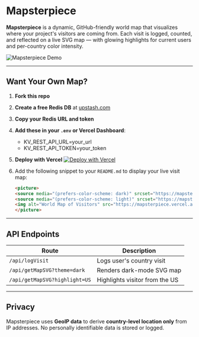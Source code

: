 <!-- # mapsterpiece
a github readme add-on  to display geo info of visits on your profile. -->


# Mapsterpiece

**Mapsterpiece** is a dynamic, GitHub-friendly world map that visualizes where your project's visitors are coming from. Each visit is logged, counted, and reflected on a live SVG map — with glowing highlights for current users and per-country color intensity.

![Mapsterpiece Demo](https://mapsterpiece.vercel.app/api/getMapSVG?theme=dark)


---


## Want Your Own Map?

1. **Fork this repo**
2. **Create a free Redis DB** at [upstash.com](https://upstash.com)
3. **Copy your Redis URL and token**
4. **Add these in your `.env` or Vercel Dashboard**:
    - KV_REST_API_URL=your_url
    - KV_REST_API_TOKEN=your_token
5. **Deploy with Vercel** 
[![Deploy with Vercel](https://vercel.com/button)](https://vercel.com/import/project?template=https://github.com/your-username/mapsterpiece)
6. Add the following snippet to your `README.md` to display your live visit map:

    ```md
    <picture>
    <source media="(prefers-color-scheme: dark)" srcset="https://mapsterpiece.vercel.app/api/getMapSVG?theme=dark">
    <source media="(prefers-color-scheme: light)" srcset="https://mapsterpiece.vercel.app/api/getMapSVG?theme=light">
    <img alt="World Map of Visitors" src="https://mapsterpiece.vercel.app/api/getMapSVG?theme=light">
    </picture>
    ````
---

## API Endpoints

| Route                         | Description                    |
| ----------------------------- | ------------------------------ |
| `/api/logVisit`               | Logs user's country visit      |
| `/api/getMapSVG?theme=dark`   | Renders dark-mode SVG map      |
| `/api/getMapSVG?highlight=US` | Highlights visitor from the US |

---

## Privacy

Mapsterpiece uses **GeoIP data** to derive **country-level location only** from IP addresses. No personally identifiable data is stored or logged.

